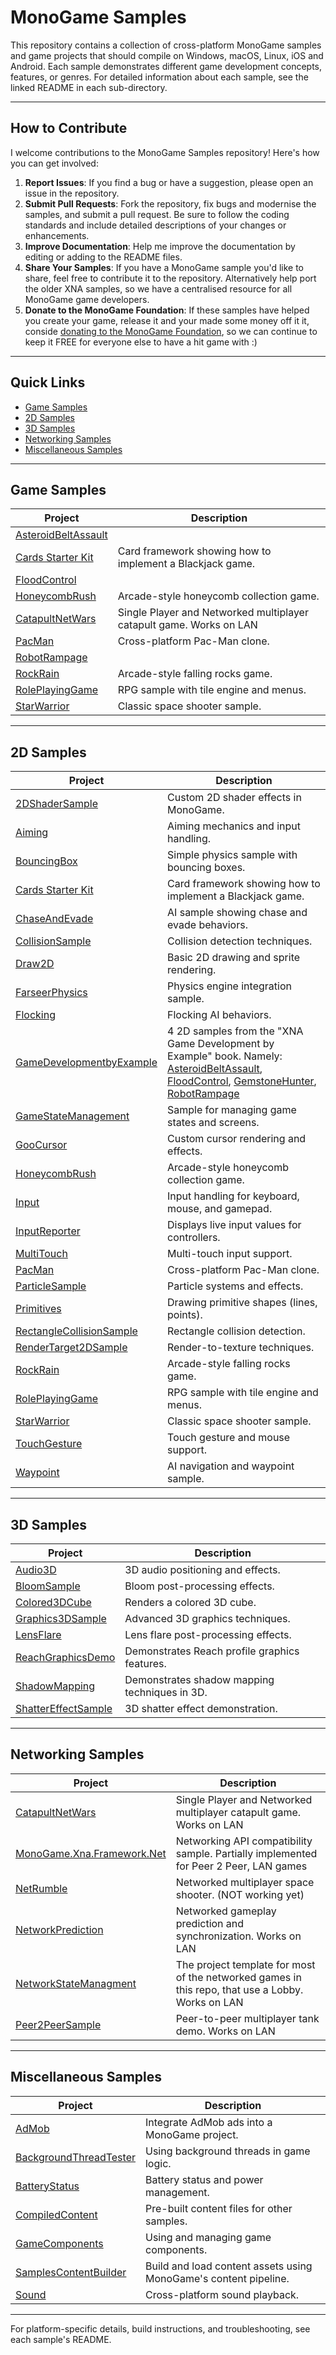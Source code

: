 # MonoGame Samples

This repository contains a collection of cross-platform MonoGame samples and game projects that should compile on Windows, macOS, Linux, iOS and Android.  Each sample demonstrates different game development concepts, features, or genres. For detailed information about each sample, see the linked README in each sub-directory.

---

## How to Contribute

I welcome contributions to the MonoGame Samples repository! Here's how you can get involved:

1. **Report Issues**: If you find a bug or have a suggestion, please open an issue in the repository.
2. **Submit Pull Requests**: Fork the repository, fix bugs and modernise the samples, and submit a pull request. Be sure to follow the coding standards and include detailed descriptions of your changes or enhancements.
3. **Improve Documentation**: Help me improve the documentation by editing or adding to the README files.
4. **Share Your Samples**: If you have a MonoGame sample you'd like to share, feel free to contribute it to the repository. Alternatively help port the older XNA samples, so we have a centralised resource for all MonoGame game developers.
5. **Donate to the MonoGame Foundation**: If these samples have helped you create your game, release it and your made some money off it it, conside [donating to the MonoGame Foundation](https://monogame.net/donate/), so we can continue to keep it FREE for everyone else to have a hit game with :) 


---

## Quick Links

- [Game Samples](#game-samples)
- [2D Samples](#2d-samples)
- [3D Samples](#3d-samples)
- [Networking Samples](#networking-samples)
- [Miscellaneous Samples](#miscellaneous-samples)

---

## Game Samples

| Project | Description |
|--------|-------------|
| [AsteroidBeltAssault](GameDevelopmentbyExample/AsteroidBeltAssault/README.md) | | 
| [Cards Starter Kit](CardsStarterKit/README.md) | Card framework showing how to implement a Blackjack game. |
|  [FloodControl](GameDevelopmentbyExample/FloodControl/README.md) | |
| [HoneycombRush](HoneycombRush/README.md) | Arcade-style honeycomb collection game. |
| [CatapultNetWars](CatapultNetWars/README.md) | Single Player and Networked multiplayer catapult game. Works on LAN |
| [PacMan](PacMan/README.md) | Cross-platform Pac-Man clone. |
|  [RobotRampage](GameDevelopmentbyExample/RobotRampage/README.md) |  | 
| [RockRain](RockRain/README.md) | Arcade-style falling rocks game. |
| [RolePlayingGame](RolePlayingGame/README.md) | RPG sample with tile engine and menus. |
| [StarWarrior](StarWarrior/README.md) | Classic space shooter sample. |

---

## 2D Samples

| Project | Description |
|--------|-------------|
| [2DShaderSample](2DShaderSample/README.md) | Custom 2D shader effects in MonoGame. |
| [Aiming](Aiming/README.md) | Aiming mechanics and input handling. |
| [BouncingBox](BouncingBox/README.md) | Simple physics sample with bouncing boxes. |
| [Cards Starter Kit](CardsStarterKit/README.md) | Card framework showing how to implement a Blackjack game. |
| [ChaseAndEvade](ChaseAndEvade/README.md) | AI sample showing chase and evade behaviors. |
| [CollisionSample](CollisionSample/README.md) | Collision detection techniques. |
| [Draw2D](Draw2D/README.md) | Basic 2D drawing and sprite rendering. |
| [FarseerPhysics](FarseerPhysics/README.md) | Physics engine integration sample. |
| [Flocking](Flocking/README.md) | Flocking AI behaviors. |
| [GameDevelopmentbyExample](GameDevelopmentbyExample/README.md) | 4 2D samples from the "XNA Game Development by Example" book. Namely: [AsteroidBeltAssault](GameDevelopmentbyExample/AsteroidBeltAssault/README.md), [FloodControl](GameDevelopmentbyExample/FloodControl/README.md), [GemstoneHunter](GameDevelopmentbyExample/GemstoneHunter/README.md), [RobotRampage](GameDevelopmentbyExample/RobotRampage/README.md) |
| [GameStateManagement](GameStateManagement/README.md) | Sample for managing game states and screens. |
| [GooCursor](GooCursor/README.md) | Custom cursor rendering and effects. |
| [HoneycombRush](HoneycombRush/README.md) | Arcade-style honeycomb collection game. |
| [Input](Input/README.md) | Input handling for keyboard, mouse, and gamepad. |
| [InputReporter](InputReporter/README.md) | Displays live input values for controllers. |
| [MultiTouch](MultiTouch/README.md) | Multi-touch input support. |
| [PacMan](PacMan/README.md) | Cross-platform Pac-Man clone. |
| [ParticleSample](ParticleSample/README.md) | Particle systems and effects. |
| [Primitives](Primitives/README.md) | Drawing primitive shapes (lines, points). |
| [RectangleCollisionSample](RectangleCollisionSample/README.md) | Rectangle collision detection. |
| [RenderTarget2DSample](RenderTarget2DSample/README.md) | Render-to-texture techniques. |
| [RockRain](RockRain/README.md) | Arcade-style falling rocks game. |
| [RolePlayingGame](RolePlayingGame/README.md) | RPG sample with tile engine and menus. |
| [StarWarrior](StarWarrior/README.md) | Classic space shooter sample. |
| [TouchGesture](TouchGesture/README.md) | Touch gesture and mouse support. |
| [Waypoint](Waypoint/README.md) | AI navigation and waypoint sample. |

---

## 3D Samples

| Project | Description |
|--------|-------------|
| [Audio3D](Audio3D/README.md) | 3D audio positioning and effects. |
| [BloomSample](BloomSample/README.md) | Bloom post-processing effects. |
| [Colored3DCube](Colored3DCube/README.md) | Renders a colored 3D cube. |
| [Graphics3DSample](Graphics3DSample/README.md) | Advanced 3D graphics techniques. |
| [LensFlare](LensFlare/README.md) | Lens flare post-processing effects. |
| [ReachGraphicsDemo](ReachGraphicsDemo/README.md) | Demonstrates Reach profile graphics features. |
| [ShadowMapping](ShadowMapping/README.md) | Demonstrates shadow mapping techniques in 3D. |
| [ShatterEffectSample](ShatterEffectSample/README.md) | 3D shatter effect demonstration. |

---

## Networking Samples

| Project | Description |
|--------|-------------|
| [CatapultNetWars](CatapultNetWars/README.md) | Single Player and Networked multiplayer catapult game. Works on LAN |
| [MonoGame.Xna.Framework.Net](MonoGame.Xna.Framework.Net/README.md) | Networking API compatibility sample. Partially implemented for Peer 2 Peer, LAN games |
| [NetRumble](NetRumble/README.md) | Networked multiplayer space shooter. (NOT working yet) |
| [NetworkPrediction](NetworkPrediction/README.md) | Networked gameplay prediction and synchronization. Works on LAN |
| [NetworkStateManagment](NetworkStateManagment/README.md) | The project template for most of the networked games in this repo, that use a Lobby. Works on LAN |
| [Peer2PeerSample](Peer2PeerSample/README.md) | Peer-to-peer multiplayer tank demo. Works on LAN |

---

## Miscellaneous Samples

| Project | Description |
|--------|-------------|
| [AdMob](AdMob/README.md) | Integrate AdMob ads into a MonoGame project. |
| [BackgroundThreadTester](BackgroundThreadTester/README.md) | Using background threads in game logic. |
| [BatteryStatus](BatteryStatus/README.md) | Battery status and power management. |
| [CompiledContent](CompiledContent/README.md) | Pre-built content files for other samples. |
| [GameComponents](GameComponents/README.md) | Using and managing game components. |
| [SamplesContentBuilder](SamplesContentBuilder/README.md) | Build and load content assets using MonoGame's content pipeline. |
| [Sound](Sound/README.md) | Cross-platform sound playback. |

---


For platform-specific details, build instructions, and troubleshooting, see each sample's README.